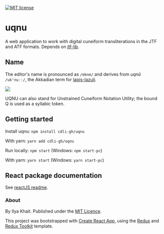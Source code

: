 [![MIT license](https://img.shields.io/badge/License-MIT-blue.svg)](https://lbesson.mit-license.org/)

# uqnu

A web application to work with digital cuneiform transliterations in the JTF and ATF formats.
Depends on [jtf-lib](https://github.com/cdli-gh/jtf-lib).

<!-- Add details -->

## Name

The editor's name is pronounced as `/ʊknʊ/` and derives from <i>uqnû</i> `/ukˤnuːː/`,  the Akkadian term for [lapis-lazuli](https://en.wikipedia.org/wiki/Lapis_lazuli).

![](https://upload.wikimedia.org/wikipedia/commons/thumb/7/77/Lazurite.jpg/800px-Lazurite.jpg)

UQNU can also stand for Unstrained Cuneiform Notation Utility; the bound Q is used as a syllabic token.

## Getting started

Install uqnu:
`npm install cdli-gh/uqnu` 

With yarn:
`yarn add cdli-gh/uqnu`

Run locally:
`npm start` (Windows: `npm start-pc`)

With yarn:
`yarn start` (Windows: `yarn start-pc`)

## React package documentation

See [reactJS readme](README_REACT.md).

### About
By Ilya Khait. Published under the [MIT Licence](https://opensource.org/licenses/MIT).

This project was bootstrapped with [Create React App](https://github.com/facebook/create-react-app), using the [Redux](https://redux.js.org/) and [Redux Toolkit](https://redux-toolkit.js.org/) template.

